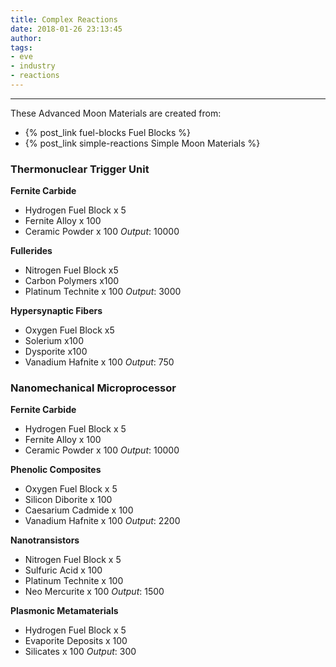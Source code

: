 ```yaml
---
title: Complex Reactions
date: 2018-01-26 23:13:45
author:
tags:
- eve
- industry
- reactions
---
```

***

These Advanced Moon Materials are created from:
- {% post_link fuel-blocks Fuel Blocks %}
- {% post_link simple-reactions Simple Moon Materials %}

### Thermonuclear Trigger Unit
**Fernite Carbide**
- Hydrogen Fuel Block x 5
- Fernite Alloy x 100
- Ceramic Powder x 100
_Output_: 10000

**Fullerides**
- Nitrogen Fuel Block	x5
- Carbon Polymers	x100
- Platinum Technite x 100
_Output_: 3000

**Hypersynaptic Fibers**
- Oxygen Fuel Block	x5
- Solerium	x100
- Dysporite	x100
- Vanadium Hafnite x 100
_Output_: 750

### Nanomechanical Microprocessor
**Fernite Carbide**
- Hydrogen Fuel Block x 5
- Fernite Alloy x 100
- Ceramic Powder x 100
_Output_: 10000

**Phenolic Composites**
- Oxygen Fuel Block x 5
- Silicon Diborite x 100
- Caesarium Cadmide x 100
- Vanadium Hafnite x 100
_Output_: 2200

**Nanotransistors**
- Nitrogen Fuel Block	x 5
- Sulfuric Acid	x 100
- Platinum Technite	x 100
- Neo Mercurite x 100
_Output_: 1500

**Plasmonic Metamaterials**
- Hydrogen Fuel Block x 5
- Evaporite Deposits	x 100
- Silicates	x 100
_Output_: 300